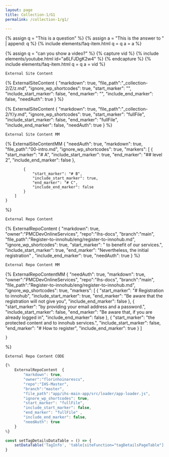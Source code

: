 ```yaml
---
layout: page
title: Collection-1/G1
permalink: /collection-1/g1/

---
```


{% assign q = "This is a question" %}
{% assign a = "This is the answer to " | append: q  %}
{% include elements/faq-item.html q = q a = a %}

{% assign q = "can you show a video?" %}
{% capture vid %}
  {% include elements/youtube.html id="a6LFJDgK2w4" %}
{% endcapture %}
{% include elements/faq-item.html q = q a = vid %}


```
External Site Content
```
{% 
    ExternalSiteContent  {
        "markdown": true,
        "file_path":"_collection-2/Z/z.md", 
        "ignore_wp_shortcodes": true, 
        "start_marker": "<!-- START MARKER 1 -->", 
        "include_start_marker": false,
        "end_marker": "<!-- END MARKER 1 -->",
        "include_end_marker": false,
        "needAuth": true 
    }
%}

{% 
    ExternalSiteContent  {
        "markdown": true,
        "file_path":"_collection-2/Y/y.md", 
        "ignore_wp_shortcodes": true, 
        "start_marker": "fullFile", 
        "include_start_marker": false,
        "end_marker": "fullFile",
        "include_end_marker": false,
        "needAuth": true 
    }
%}

```
External Site Content MM
```
{% 
    ExternalSiteContentMM  {
        "needAuth": true,
        "markdown": true, 
        "file_path":"00-intro.md", 
        "ignore_wp_shortcodes": true, 
        "markers": [
            {
                "start_marker": "# A",
                "include_start_marker": true, 
                "end_marker": "## level 2",
                "include_end_marker": false 
            },

            {
                "start_marker": "# B",
                "include_start_marker": true, 
                "end_marker": "# C",
                "include_end_marker": false 
            }
        ]
    }
%}

```
External Repo Content
```
{% 
    ExternalRepoContent  { 
        "markdown": true,
        "owner":"PMCDevOnlineServices", 
        "repo":"Ihs-docs", 
        "branch":"main", 
        "file_path":"Register-to-innohub/eng/register-to-innohub.md", 
        "ignore_wp_shortcodes": true, 
        "start_marker": " to benefit of our services.",
        "include_start_marker": true,
        "end_marker": "Nevertheless, the initial registration" ,
        "include_end_marker": true,
        "needAuth": true
    }
%}

```
External Repo Content MM
```
{% 
    ExternalRepoContentMM  {
        "needAuth": true,
        "markdown": true,
        "owner":"PMCDevOnlineServices", 
        "repo":"Ihs-docs", 
        "branch":"main", 
        "file_path":"Register-to-innohub/eng/register-to-innohub.md", 
        "ignore_wp_shortcodes": true,
        "markers": [
            {
                "start_marker": "# Registration to innohub",
                "include_start_marker": true, 
                "end_marker": "Be aware that the registration will not give you",
                "include_end_marker": false
            },
            {
                "start_marker": "by providing your email address and a password.",
                "include_start_marker": false,
                "end_marker": "Be aware that, if you are already logged in",
                "include_end_marker": false
            },
            {
                "start_marker": "the protected content and to innohub services.",
                "include_start_marker": false, 
                "end_marker": "# How to register",
                "include_end_marker": true
            }
        ]
        
    }
%}

```
External Repo Content CODE
```

```javascript
{%
    ExternalRepoContent  { 
        "markdown": true,
        "owner":"florinhoinarescu", 
        "repo":"IHS-Master", 
        "branch":"master", 
        "file_path":"app/ihs-main-app/src/loader/app-loader.js", 
        "ignore_wp_shortcodes": true, 
        "start_marker": "fullFile",
        "include_start_marker": false,
        "end_marker": "fullFile" ,
        "include_end_marker": false,
        "needAuth": true
    }
%}
```
```javascript
const setTagDetailsDataTable = () => {
    setDataTable('TagInfo', 'table[siteFunction="tagDetailsPageTable"]')
}
```